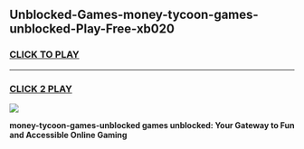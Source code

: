 
## Unblocked-Games-money-tycoon-games-unblocked-Play-Free-xb020
<h3>
<a href="https://premium76.site?title=money-tycoon-games-unblocked&ref=18A1">CLICK TO PLAY</a></h3>
<hr>

<h3>
<a href="https://premium76.site?title=money-tycoon-games-unblocked&ref=18A1">CLICK 2 PLAY</a>
  
</h3>

<a href="https://premium76.site?title=money-tycoon-games-unblocked&ref=18A1"><img src="https://clearcache.store/games.png"></a>


**money-tycoon-games-unblocked games unblocked: Your Gateway to Fun and Accessible Online Gaming**
